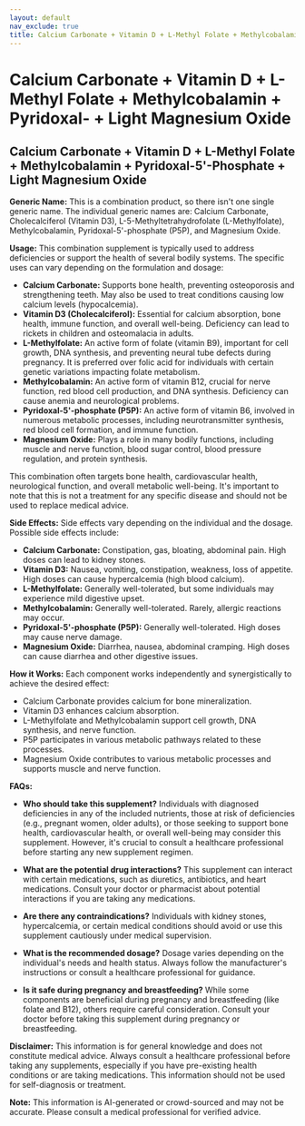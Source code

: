 ```yaml
---
layout: default
nav_exclude: true
title: Calcium Carbonate + Vitamin D + L-Methyl Folate + Methylcobalamin + Pyridoxal- + Light Magnesium Oxide
---
```


# Calcium Carbonate + Vitamin D + L-Methyl Folate + Methylcobalamin + Pyridoxal- + Light Magnesium Oxide

## Calcium Carbonate + Vitamin D + L-Methyl Folate + Methylcobalamin + Pyridoxal-5'-Phosphate + Light Magnesium Oxide

**Generic Name:**  This is a combination product, so there isn't one single generic name.  The individual generic names are: Calcium Carbonate, Cholecalciferol (Vitamin D3), L-5-Methyltetrahydrofolate (L-Methylfolate), Methylcobalamin, Pyridoxal-5'-phosphate (P5P), and Magnesium Oxide.


**Usage:** This combination supplement is typically used to address deficiencies or support the health of several bodily systems.  The specific uses can vary depending on the formulation and dosage:

* **Calcium Carbonate:**  Supports bone health, preventing osteoporosis and strengthening teeth.  May also be used to treat conditions causing low calcium levels (hypocalcemia).
* **Vitamin D3 (Cholecalciferol):**  Essential for calcium absorption, bone health, immune function, and overall well-being.  Deficiency can lead to rickets in children and osteomalacia in adults.
* **L-Methylfolate:** An active form of folate (vitamin B9), important for cell growth, DNA synthesis, and preventing neural tube defects during pregnancy.  It is preferred over folic acid for individuals with certain genetic variations impacting folate metabolism.
* **Methylcobalamin:** An active form of vitamin B12, crucial for nerve function, red blood cell production, and DNA synthesis.  Deficiency can cause anemia and neurological problems.
* **Pyridoxal-5'-phosphate (P5P):** An active form of vitamin B6, involved in numerous metabolic processes, including neurotransmitter synthesis, red blood cell formation, and immune function.
* **Magnesium Oxide:**  Plays a role in many bodily functions, including muscle and nerve function, blood sugar control, blood pressure regulation, and protein synthesis.

This combination often targets bone health, cardiovascular health, neurological function, and overall metabolic well-being.  It's important to note that this is not a treatment for any specific disease and should not be used to replace medical advice.


**Side Effects:** Side effects vary depending on the individual and the dosage.  Possible side effects include:

* **Calcium Carbonate:** Constipation, gas, bloating, abdominal pain.  High doses can lead to kidney stones.
* **Vitamin D3:**  Nausea, vomiting, constipation, weakness, loss of appetite.  High doses can cause hypercalcemia (high blood calcium).
* **L-Methylfolate:** Generally well-tolerated, but some individuals may experience mild digestive upset.
* **Methylcobalamin:**  Generally well-tolerated.  Rarely, allergic reactions may occur.
* **Pyridoxal-5'-phosphate (P5P):**  Generally well-tolerated.  High doses may cause nerve damage.
* **Magnesium Oxide:** Diarrhea, nausea, abdominal cramping.  High doses can cause diarrhea and other digestive issues.


**How it Works:** Each component works independently and synergistically to achieve the desired effect:

* Calcium Carbonate provides calcium for bone mineralization.
* Vitamin D3 enhances calcium absorption.
* L-Methylfolate and Methylcobalamin support cell growth, DNA synthesis, and nerve function.
* P5P participates in various metabolic pathways related to these processes.
* Magnesium Oxide contributes to various metabolic processes and supports muscle and nerve function.


**FAQs:**

* **Who should take this supplement?** Individuals with diagnosed deficiencies in any of the included nutrients, those at risk of deficiencies (e.g., pregnant women, older adults), or those seeking to support bone health, cardiovascular health, or overall well-being may consider this supplement.  However, it's crucial to consult a healthcare professional before starting any new supplement regimen.

* **What are the potential drug interactions?** This supplement can interact with certain medications, such as diuretics, antibiotics, and heart medications. Consult your doctor or pharmacist about potential interactions if you are taking any medications.

* **Are there any contraindications?** Individuals with kidney stones, hypercalcemia, or certain medical conditions should avoid or use this supplement cautiously under medical supervision.

* **What is the recommended dosage?** Dosage varies depending on the individual's needs and health status.  Always follow the manufacturer's instructions or consult a healthcare professional for guidance.

* **Is it safe during pregnancy and breastfeeding?**  While some components are beneficial during pregnancy and breastfeeding (like folate and B12), others require careful consideration.  Consult your doctor before taking this supplement during pregnancy or breastfeeding.


**Disclaimer:** This information is for general knowledge and does not constitute medical advice.  Always consult a healthcare professional before taking any supplements, especially if you have pre-existing health conditions or are taking medications.  This information should not be used for self-diagnosis or treatment.


**Note:** This information is AI-generated or crowd-sourced and may not be accurate. Please consult a medical professional for verified advice.